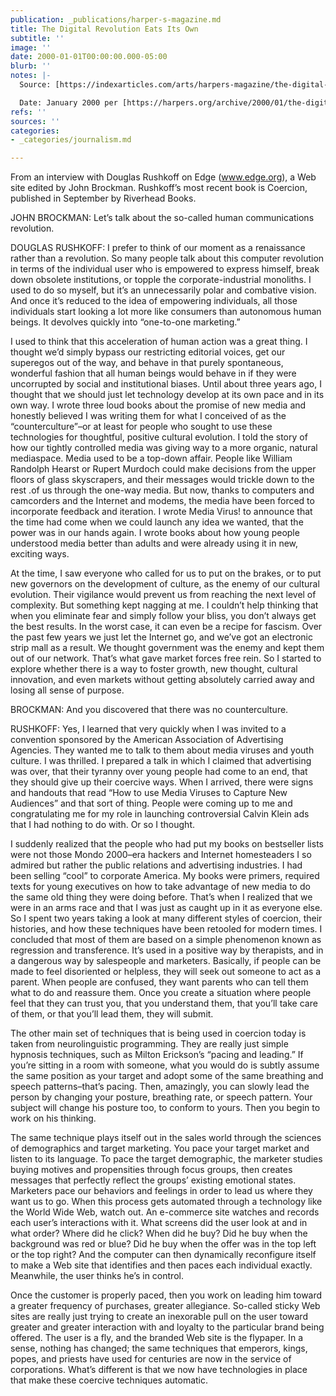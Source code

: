 ```yaml
---
publication: _publications/harper-s-magazine.md
title: The Digital Revolution Eats Its Own
subtitle: ''
image: ''
date: 2000-01-01T00:00:00.000-05:00
blurb: ''
notes: |-
  Source: [https://indexarticles.com/arts/harpers-magazine/the-digital-revolution-eats-its-own/](https://indexarticles.com/arts/harpers-magazine/the-digital-revolution-eats-its-own/ "https://indexarticles.com/arts/harpers-magazine/the-digital-revolution-eats-its-own/")

  Date: January 2000 per [https://harpers.org/archive/2000/01/the-digital-revolution-eats-its-own/](https://harpers.org/archive/2000/01/the-digital-revolution-eats-its-own/ "https://harpers.org/archive/2000/01/the-digital-revolution-eats-its-own/")
refs: ''
sources: ''
categories:
- _categories/journalism.md

---
```

From an interview with Douglas Rushkoff on Edge (www.edge.org), a Web site edited by John Brockman. Rushkoff’s most recent book is Coercion, published in September by Riverhead Books.

JOHN BROCKMAN: Let’s talk about the so-called human communications revolution.

DOUGLAS RUSHKOFF: I prefer to think of our moment as a renaissance rather than a revolution. So many people talk about this computer revolution in terms of the individual user who is empowered to express himself, break down obsolete institutions, or topple the corporate-industrial monoliths. I used to do so myself, but it’s an unnecessarily polar and combative vision. And once it’s reduced to the idea of empowering individuals, all those individuals start looking a lot more like consumers than autonomous human beings. It devolves quickly into “one-to-one marketing.”

I used to think that this acceleration of human action was a great thing. I thought we’d simply bypass our restricting editorial voices, get our superegos out of the way, and behave in that purely spontaneous, wonderful fashion that all human beings would behave in if they were uncorrupted by social and institutional biases. Until about three years ago, I thought that we should just let technology develop at its own pace and in its own way. I wrote three loud books about the promise of new media and honestly believed I was writing them for what I conceived of as the “counterculture”–or at least for people who sought to use these technologies for thoughtful, positive cultural evolution. I told the story of how our tightly controlled media was giving way to a more organic, natural mediaspace. Media used to be a top-down affair. People like William Randolph Hearst or Rupert Murdoch could make decisions from the upper floors of glass skyscrapers, and their messages would trickle down to the rest .of us through the one-way media. But now, thanks to computers and camcorders and the Internet and modems, the media have been forced to incorporate feedback and iteration. I wrote Media Virus! to announce that the time had come when we could launch any idea we wanted, that the power was in our hands again. I wrote books about how young people understood media better than adults and were already using it in new, exciting ways.

At the time, I saw everyone who called for us to put on the brakes, or to put new governors on the development of culture, as the enemy of our cultural evolution. Their vigilance would prevent us from reaching the next level of complexity. But something kept nagging at me. I couldn’t help thinking that when you eliminate fear and simply follow your bliss, you don’t always get the best results. In the worst case, it can even be a recipe for fascism. Over the past few years we just let the Internet go, and we’ve got an electronic strip mall as a result. We thought government was the enemy and kept them out of our network. That’s what gave market forces free rein. So I started to explore whether there is a way to foster growth, new thought, cultural innovation, and even markets without getting absolutely carried away and losing all sense of purpose.

BROCKMAN: And you discovered that there was no counterculture.

RUSHKOFF: Yes, I learned that very quickly when I was invited to a convention sponsored by the American Association of Advertising Agencies. They wanted me to talk to them about media viruses and youth culture. I was thrilled. I prepared a talk in which I claimed that advertising was over, that their tyranny over young people had come to an end, that they should give up their coercive ways. When I arrived, there were signs and handouts that read “How to use Media Viruses to Capture New Audiences” and that sort of thing. People were coming up to me and congratulating me for my role in launching controversial Calvin Klein ads that I had nothing to do with. Or so I thought.

I suddenly realized that the people who had put my books on bestseller lists were not those Mondo 2000–era hackers and Internet homesteaders I so admired but rather the public relations and advertising industries. I had been selling “cool” to corporate America. My books were primers, required texts for young executives on how to take advantage of new media to do the same old thing they were doing before. That’s when I realized that we were in an arms race and that I was just as caught up in it as everyone else. So I spent two years taking a look at many different styles of coercion, their histories, and how these techniques have been retooled for modern times. I concluded that most of them are based on a simple phenomenon known as regression and transference. It’s used in a positive way by therapists, and in a dangerous way by salespeople and marketers. Basically, if people can be made to feel disoriented or helpless, they will seek out someone to act as a parent. When people are confused, they want parents who can tell them what to do and reassure them. Once you create a situation where people feel that they can trust you, that you understand them, that you’ll take care of them, or that you’ll lead them, they will submit.

The other main set of techniques that is being used in coercion today is taken from neurolinguistic programming. They are really just simple hypnosis techniques, such as Milton Erickson’s “pacing and leading.” If you’re sitting in a room with someone, what you would do is subtly assume the same position as your target and adopt some of the same breathing and speech patterns–that’s pacing. Then, amazingly, you can slowly lead the person by changing your posture, breathing rate, or speech pattern. Your subject will change his posture too, to conform to yours. Then you begin to work on his thinking.

The same technique plays itself out in the sales world through the sciences of demographics and target marketing. You pace your target market and listen to its language. To pace the target demographic, the marketer studies buying motives and propensities through focus groups, then creates messages that perfectly reflect the groups’ existing emotional states. Marketers pace our behaviors and feelings in order to lead us where they want us to go. When this process gets automated through a technology like the World Wide Web, watch out. An e-commerce site watches and records each user’s interactions with it. What screens did the user look at and in what order? Where did he click? When did he buy? Did he buy when the background was red or blue? Did he buy when the offer was in the top left or the top right? And the computer can then dynamically reconfigure itself to make a Web site that identifies and then paces each individual exactly. Meanwhile, the user thinks he’s in control.

Once the customer is properly paced, then you work on leading him toward a greater frequency of purchases, greater allegiance. So-called sticky Web sites are really just trying to create an inexorable pull on the user toward greater and greater interaction with and loyalty to the particular brand being offered. The user is a fly, and the branded Web site is the flypaper. In a sense, nothing has changed; the same techniques that emperors, kings, popes, and priests have used for centuries are now in the service of corporations. What’s different is that we now have technologies in place that make these coercive techniques automatic.